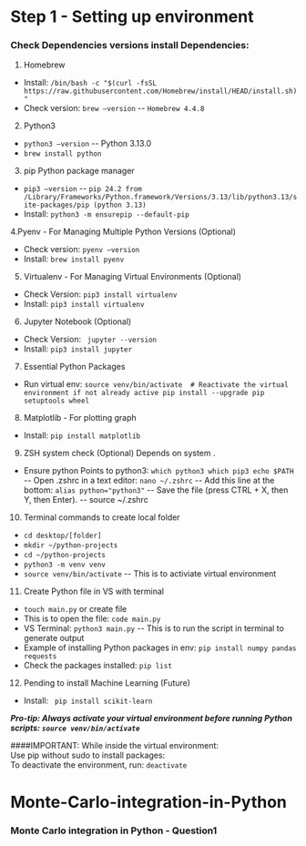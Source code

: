 # Step 1 - Setting up environment 
### Check Dependencies versions install Dependencies:
1.	Homebrew
- Install: ```/bin/bash -c "$(curl -fsSL https://raw.githubusercontent.com/Homebrew/install/HEAD/install.sh)"```
- Check version: ```brew –version```
-- ```Homebrew 4.4.8```
2.	Python3
- ```python3 –version```
-- Python 3.13.0
- ```brew install python```
3.	pip Python package manager
- ```pip3 –version```
-- ```pip 24.2 from /Library/Frameworks/Python.framework/Versions/3.13/lib/python3.13/site-packages/pip (python 3.13)```
- Install: ```python3 -m ensurepip --default-pip```

4.Pyenv - For Managing Multiple Python Versions (Optional)
- Check version: ```pyenv –version```
- Install:	```brew install pyenv```

5. Virtualenv - For Managing Virtual Environments (Optional)
- Check Version: ```pip3 install virtualenv```
- Install: ```pip3 install virtualenv```

6. Jupyter Notebook (Optional)
- Check Version: ``` jupyter --version```
- Install: ```pip3 install jupyter```

7. Essential Python Packages
- Run virtual env: ```source venv/bin/activate  # Reactivate the virtual environment if not already active
pip install --upgrade pip setuptools wheel```

8. Matplotlib - For plotting graph
- Install: ```pip install matplotlib```

9. ZSH system check (Optional) Depends on system . 
- Ensure python Points to python3:
```which python3 which pip3 echo $PATH```
-- Open .zshrc in a text editor: ```nano ~/.zshrc```
-- Add this line at the bottom: ```alias python="python3"```
-- Save the file (press CTRL + X, then Y, then Enter).
-- source ~/.zshrc

10. Terminal commands to create local folder
- ```cd desktop/[folder]```
- ```mkdir ~/python-projects```
- ```cd ~/python-projects```
- ```python3 -m venv venv```
- ```source venv/bin/activate``` 
-- This is to activiate virtual environment

11. Create Python file in VS with terminal
- ```touch main.py``` or create file 
- This is to open the file: ```code main.py```
- VS Terminal: ```python3 main.py``` 
    -- This is to run the script in terminal to generate output
- Example of installing Python packages in env: ```pip install numpy pandas requests```
- Check the packages installed: ```pip list```

12. Pending to install Machine Learning (Future)
- Install: ``` pip install scikit-learn``` 


***Pro-tip: Always activate your virtual environment before running Python scripts: ```source venv/bin/activate```***


####IMPORTANT: While inside the virtual environment:  
Use pip without sudo to install packages:  
To deactivate the environment, run: ```deactivate```

# Monte-Carlo-integration-in-Python
### Monte Carlo integration in Python - Question1



